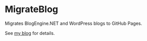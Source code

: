 # MigrateBlog

Migrates BlogEngine.NET and WordPress blogs to GitHub Pages.

See [my blog](https://www.mrumpler.at/migrating-old-blogs/) for details.
